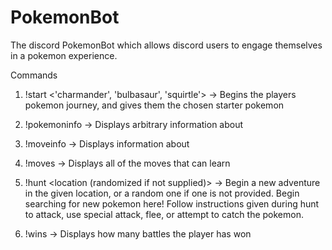# PokemonBot
The discord PokemonBot which allows discord users to engage themselves in a pokemon experience. 


Commands

1) !start <'charmander', 'bulbasaur', 'squirtle'>
  -> Begins the players pokemon journey, and gives them the chosen starter pokemon
  
2) !pokemoninfo <pokemon>
  -> Displays arbitrary information about <pokemon> 
  
3) !moveinfo <move>
  -> Displays information about <move>
  
4) !moves <pokemon>
  -> Displays all of the moves that <pokemon> can learn
  
6) !hunt <location (randomized if not supplied)>
  -> Begin a new adventure in the given location, or a random one if one is not provided. Begin searching for new pokemon here! 
    Follow instructions given during hunt to attack, use special attack, flee, or attempt to catch the pokemon.
  
5) !wins 
  -> Displays how many battles the player has won
  
